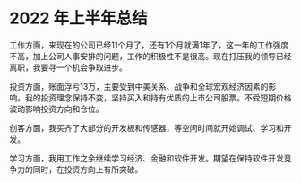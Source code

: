 # 2022 年上半年总结

工作方面，来现在的公司已经11个月了，还有1个月就满1年了，这一年的工作强度不高，加上公司人事安排的问题，工作的积极性不是很高。现在打压我的领导已经离职，我要寻一个机会争取进步。

投资方面，账面浮亏13万，主要受到中美关系、战争和全球宏观经济因素的影响。我的投资理念保持不变，坚持买入和持有优质的上市公司股票。不受短期价格波动影响投资方向和仓位。

创客方面，我买齐了大部分的开发板和传感器，等空闲时间就开始调试、学习和开发。

学习方面，我用工作之余继续学习经济、金融和软件开发。期望在保持软件开发竞争力的同时，在投资方向上有所突破。
